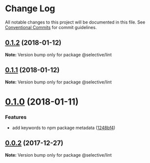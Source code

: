 # Change Log

All notable changes to this project will be documented in this file.
See [Conventional Commits](https://conventionalcommits.org) for commit guidelines.

<a name="0.1.2"></a>

## [0.1.2](https://github.com/ChristianMurphy/selective/compare/v0.1.1...v0.1.2) (2018-01-12)

**Note:** Version bump only for package @selective/lint

<a name="0.1.1"></a>

## [0.1.1](https://github.com/ChristianMurphy/selective/compare/v0.1.0...v0.1.1) (2018-01-12)

**Note:** Version bump only for package @selective/lint

<a name="0.1.0"></a>

# [0.1.0](https://github.com/ChristianMurphy/selective/compare/v0.0.2...v0.1.0) (2018-01-11)

### Features

* add keywords to npm package metadata ([1248bf4](https://github.com/ChristianMurphy/selective/commit/1248bf4))

<a name="0.0.2"></a>

## [0.0.2](https://github.com/ChristianMurphy/selective/compare/v0.0.1...v0.0.2) (2017-12-27)

**Note:** Version bump only for package @selective/lint
